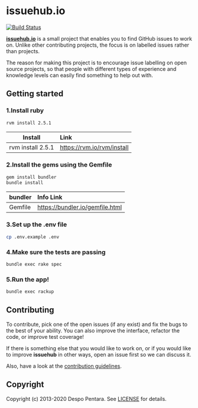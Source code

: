 # issuehub.io

[![Build Status](https://travis-ci.org/despo/issuehub.io.svg?branch=master)](https://travis-ci.org/despo/issuehub.io)

[**issuehub.io**](http://issuehub.io) is a small project that enables you to find GitHub issues to work on. Unlike other contributing projects, the focus is on labelled issues rather than projects.

The reason for making this project is to encourage issue labelling on open source projects, so that people with different types of experience and knowledge levels can easily find something to help out with.

## Getting started

### 1.Install ruby

 ```bash
 rvm install 2.5.1
 ```

| Install          | Link  |
| ------------- | :-----|
|    rvm install 2.5.1 |https://rvm.io/rvm/install |


### 2.Install the gems using the **Gemfile**

```bash
gem install bundler
bundle install
```
| bundler          | Info Link  |
| ------------- | :-----|
|   Gemfile |https://bundler.io/gemfile.html |

### 3.Set up the .env file
```bash
cp .env.example .env
```

### 4.Make sure the tests are passing

```bash
bundle exec rake spec
```

### 5.Run the app!

```bash
bundle exec rackup
```

## Contributing

To contribute, pick one of the open issues (if any exist) and fix the bugs to the best of your ability. You can also improve the interface, refactor the code, or improve test coverage! 

If there is something else that you would like to work on, or if you would like to improve **issuehub** in other ways, open an issue first so we can discuss it.

Also, have a look at the [contribution guidelines](https://github.com/despo/issuehub.io/blob/master/CONTRIBUTING.md).

## Copyright

Copyright (c) 2013-2020 Despo Pentara. See [LICENSE](https://github.com/despo/issuehub.io/blob/master/LICENSE) for details.
